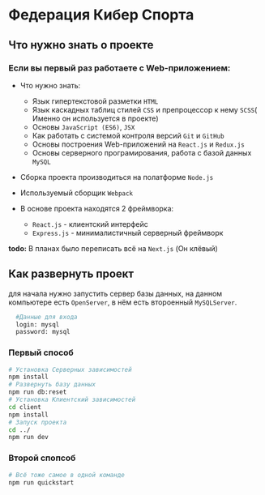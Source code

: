 # Федерация Кибер Спорта

## Что нужно знать о проекте

### Если вы первый раз работаете с Web-приложением:
- Что нужно знать:
  - Язык гипертекстовой разметки `HTML`
  - Язык каскадных таблиц стилей `CSS` и препроцессор к нему `SCSS`( Именно он используется в проекте)
  - Основы `JavaScript (ES6)`, `JSX`
  - Как работать с системой контроля версий `Git` и `GitHub`
  - Основы построения Web-приложений на `React.js` и `Redux.js`
  - Основы серверного програмирования, работа с базой данных `MySQL`

- Сборка проекта производиться на полатформе `Node.js`
- Используемый сборщик `Webpack`
- В основе проекта находятся 2 фреймворка:
  - `React.js` - клиентский интерфейс
  - `Express.js` - минималистичный серверный фреймворк

 **todo:** В планах было переписать всё на `Next.js` (Он клёвый)

## Как развернуть проект

для начала нужно запустить сервер базы данных, на данном компьютере есть `OpenServer`, в нём есть второенный `MySQLServer`.

```bash
  #Данные для входа
  login: mysql
  password: mysql
```

### Первый способ
```bash
# Установка Серверных зависимостей
npm install
# Развернуть базу данных
npm run db:reset
# Установка Клиентский зависимостей
cd client 
npm install
# Запуск проекта
cd ../
npm run dev
```
### Второй спопсоб
```bash
# Всё тоже самое в одной команде
npm run quickstart
```

